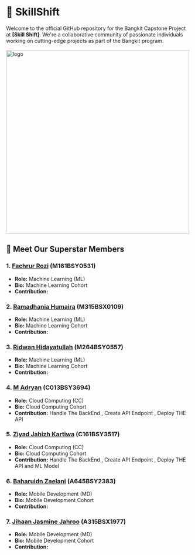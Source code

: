
# 🚀 SkillShift
Welcome to the official GitHub repository for the Bangkit Capstone Project at **[Skill Shift]**. We're a collaborative community of passionate individuals working on cutting-edge projects as part of the Bangkit program.<br><br>
<img align="center" alt="logo" width="500" src="https://github.com/lowermoon/.github/blob/main/profile/22222.jpg">

## 🌟 Meet Our Superstar Members

### 1. [**Fachrur Rozi**](https://github.com/hailDev) (M161BSY0531)
   - **Role:** Machine Learning (ML)
   - **Bio:** Machine Learning Cohort
   - **Contribution:** 

### 2. [**Ramadhania Humaira**](https://github.com/hmrrh) (M315BSX0109)
   - **Role:** Machine Learning (ML)
   - **Bio:** Machine Learning Cohort
   - **Contribution:** 

### 3. [**Ridwan Hidayatullah**](https://github.com/R-Hidayatullah) (M264BSY0557)
   - **Role:** Machine Learning (ML)
   - **Bio:**  Machine Learning Cohort
   - **Contribution:**

### 4. [**M Adryan**](https://github.com/ryturN) (C013BSY3694)
   - **Role:** Cloud Computing (CC)
   - **Bio:**  Cloud Computing Cohort
   - **Contribution:** Handle The BackEnd , Create API Endpoint , Deploy THE API 

### 5. [**Ziyad Jahizh Kartiwa**](https://github.com/ZiyadZK) (C161BSY3517)
   - **Role:** Cloud Computing (CC)
   - **Bio:**  Cloud Computing Cohort
   - **Contribution:** Handle The BackEnd , Create API Endpoint , Deploy THE API and ML Model

### 6. [**Baharuidn Zaelani**](https://github.com/BaharudinZaelani) (A645BSY2383)
   - **Role:** Mobile Development (MD)
   - **Bio:**  Mobile Development Cohort
   - **Contribution:**

### 7. [**Jihaan Jasmine Jahroo**](https://github.com/JejeTrue) (A315BSX1977)
   - **Role:** Mobile Development (MD)
   - **Bio:**  Mobile Development Cohort
   - **Contribution:**



